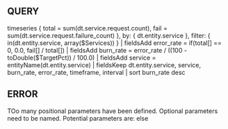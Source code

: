 ## QUERY

timeseries { total = sum(dt.service.request.count), fail = sum(dt.service.request.failure_count) },
  by: { dt.entity.service },
  filter: { in(dt.entity.service, array($Services)) }
| fieldsAdd error_rate = if(total[] == 0, 0.0, fail[] / total[])
| fieldsAdd burn_rate = error_rate / ((100 - toDouble($TargetPct)) / 100.0)
| fieldsAdd service = entityName(dt.entity.service)
| fieldsKeep dt.entity.service, service, burn_rate, error_rate, timeframe, interval
| sort burn_rate desc

## ERROR

TOo many positional parameters have been defined. Optional parameters need to be named. Potential parameters are: else
